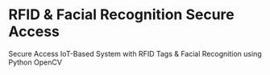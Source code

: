 # RFID & Facial Recognition Secure Access
Secure Access IoT-Based System with RFID Tags &amp; Facial Recognition using Python OpenCV
